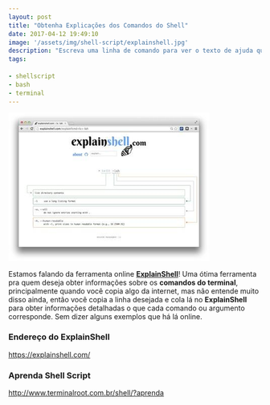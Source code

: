 ```yaml
---
layout: post
title: "Obtenha Explicações dos Comandos do Shell"
date: 2017-04-12 19:49:10
image: '/assets/img/shell-script/explainshell.jpg'
description: "Escreva uma linha de comando para ver o texto de ajuda que corresponde a cada argumento."
tags:

- shellscript
- bash
- terminal
---
```


![Obtenha Explicações dos Comandos do Shell](/assets/img/shell-script/explainshell-terminalroot.jpg "Obtenha Explicações dos Comandos do Shell")

Estamos falando da ferramenta online __[ExplainShell](https://explainshell.com/)__! Uma ótima ferramenta pra quem deseja obter informações sobre os __comandos do terminal__, principalmente quando você copia algo da internet, mas não entende muito disso ainda, então você copia a linha desejada e cola lá no __ExplainShell__ para obter informações detalhadas o que cada comando ou argumento corresponde. Sem dizer alguns exemplos que há lá online.

### Endereço do ExplainShell

<https://explainshell.com/>

### Aprenda Shell Script
<http://www.terminalroot.com.br/shell/?aprenda>

<script async src="https://pagead2.googlesyndication.com/pagead/js/adsbygoogle.js"></script>

<!-- Informat -->
<ins class="adsbygoogle"
 style="display:block"
 data-ad-client="ca-pub-2838251107855362"
 data-ad-slot="2327980059"
 data-ad-format="auto"
 data-full-width-responsive="true"></ins>

<script>
(adsbygoogle = window.adsbygoogle || []).push({});
</script>

